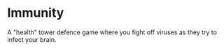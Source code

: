 Immunity
========

A "health"  tower defence game where you fight off viruses as they try to infect your brain. 

